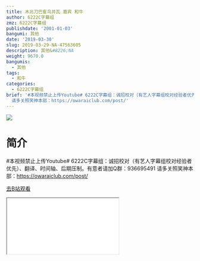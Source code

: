```yaml
---
title: 木兆刀巴隺鸟并瓦 嘉宾 和牛
author: 6222C字幕组
zmz: 6222C字幕组
publishdate: '2001-01-03'
bangumi: 其他
date: '2019-03-30'
slug: 2019-03-29-NA-47563605
description: 其他&#8226;NA
weight: 9670.0
bangumis:
  - 其他
tags:
  - 和牛
categories:
  - 6222C字幕组
brief: '#本视频禁止上传Youtube# 6222C字幕组：诚招校对（有艺人字幕组校对经验者优先）、翻译、时间轴、后期压制。有意者请加Q群：936695491
  请多关照笑神本部：https://owaraiclub.com/post/'
---
```

![](https://i.imgur.com/q0jIZYJ.jpg)
# 简介  
#本视频禁止上传Youtube#
6222C字幕组：诚招校对（有艺人字幕组校对经验者优先）、翻译、时间轴、后期压制。有意者请加Q群：936695491
请多关照笑神本部：https://owaraiclub.com/post/  

[去B站观看](https://www.bilibili.com/video/av47563605/)
<div class ="resp-container"><iframe class="testiframe" src="//player.bilibili.com/player.html?aid=47563605"", scrolling="no", allowfullscreen="true" > </iframe></div> 
